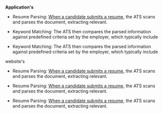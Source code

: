 **Application's**
- Resume Parsing: [When a candidate submits a resume](), the ATS scans and parses the document, extracting relevant.

- Keyword Matching: The ATS then compares the parsed information against predefined criteria set by the employer, which typically include

- Keyword Matching: The ATS then compares the parsed information against predefined criteria set by the employer, which typically include 

website's
- Resume Parsing: [When a candidate submits a resume](), the ATS scans and parses the document, extracting relevant.

- Resume Parsing: [When a candidate submits a resume](), the ATS scans and parses the document, extracting relevant.

- Resume Parsing: [When a candidate submits a resume](), the ATS scans and parses the document, extracting relevant.